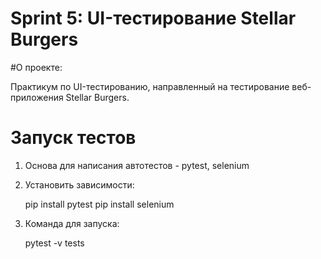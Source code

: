 # Sprint 5: UI-тестирование Stellar Burgers


#О проекте:

Практикум по UI-тестированию, направленный на тестирование веб-приложения Stellar Burgers.



# Запуск тестов

1. Основа для написания автотестов - pytest, selenium
    
2. Установить зависимости:
    
    
    pip install pytest
    pip install selenium


3. Команда для запуска: 
    
    
    pytest -v tests
